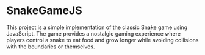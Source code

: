 # SnakeGameJS
This project is a simple implementation of the classic Snake game using JavaScript. The game provides a nostalgic gaming experience where players control a snake to eat food and grow longer while avoiding collisions with the boundaries or themselves.
